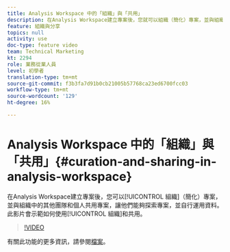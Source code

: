 ```yaml
---
title: Analysis Workspace 中的「組織」與「共用」
description: 在Analysis Workspace建立專案後，您就可以組織（簡化）專案，並與組織中的其他團隊和個人共用專案，讓他們能夠探索專案，並自行運用資料。 此影片會示範如何使用組織與分享。
feature: 組織與分享
topics: null
activity: use
doc-type: feature video
team: Technical Marketing
kt: 2294
role: 業務從業人員
level: 初學者
translation-type: tm+mt
source-git-commit: f3b3fa7d91b0cb21005b57768ca23ed6700fcc03
workflow-type: tm+mt
source-wordcount: '129'
ht-degree: 16%

---
```



# Analysis Workspace 中的「組織」與「共用」{#curation-and-sharing-in-analysis-workspace}

在Analysis Workspace建立專案後，您可以[!UICONTROL 組織]（簡化）專案，並與組織中的其他團隊和個人共用專案，讓他們能夠探索專案，並自行運用資料。 此影片會示範如何使用[!UICONTROL 組織]和共用。

>[!VIDEO](https://video.tv.adobe.com/v/24711/?quality=12)

有關此功能的更多資訊，請參閱[檔案](https://marketing.adobe.com/resources/help/zh_TW/analytics/analysis-workspace/curate.html)。